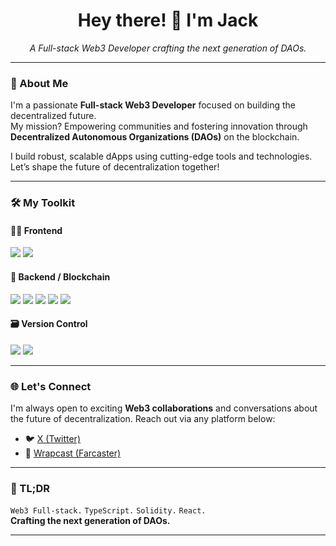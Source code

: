 <h1 align="center">Hey there! 👋 I'm Jack</h1>
<p align="center">
  <em>A Full-stack Web3 Developer crafting the next generation of DAOs.</em>
</p>

---

### 🚀 About Me

I'm a passionate **Full-stack Web3 Developer** focused on building the decentralized future.  
My mission? Empowering communities and fostering innovation through **Decentralized Autonomous Organizations (DAOs)** on the blockchain.

I build robust, scalable dApps using cutting-edge tools and technologies. Let’s shape the future of decentralization together!

---

### 🛠️ My Toolkit

#### 👨‍💻 Frontend
<div align="left">
  <img src="https://img.shields.io/badge/React-20232A?style=for-the-badge&logo=react&logoColor=61DAFB" />
  <img src="https://img.shields.io/badge/TypeScript-3178C6?style=for-the-badge&logo=typescript&logoColor=white" />
</div>

#### 🔗 Backend / Blockchain
<div align="left">
  <img src="https://img.shields.io/badge/Solidity-363636?style=for-the-badge&logo=solidity&logoColor=white" />
  <img src="https://img.shields.io/badge/Hardhat-f8dc3d?style=for-the-badge&logo=ethereum&logoColor=black" />
  <img src="https://img.shields.io/badge/Foundry-000000?style=for-the-badge&logo=foundry&logoColor=white" />
  <img src="https://img.shields.io/badge/Ethers.js-3C3C3D?style=for-the-badge&logo=ethereum&logoColor=white" />
  <img src="https://img.shields.io/badge/Web3.js-F16822?style=for-the-badge&logo=web3.js&logoColor=white" />
</div>

#### 🗃 Version Control
<div align="left">
  <img src="https://img.shields.io/badge/Git-F05032?style=for-the-badge&logo=git&logoColor=white" />
  <img src="https://img.shields.io/badge/GitHub-181717?style=for-the-badge&logo=github&logoColor=white" />
</div>

---

### 🌐 Let's Connect

I'm always open to exciting **Web3 collaborations** and conversations about the future of decentralization. Reach out via any platform below:

- 🐦 [X (Twitter)](https://x.com/metanodreamer)
- 🌌 [Wrapcast (Farcaster)](https://farcaster.xyz/metanode)

---

### 🧠 TL;DR

`Web3 Full-stack.` `TypeScript.` `Solidity.` `React.`  
**Crafting the next generation of DAOs.**

---

